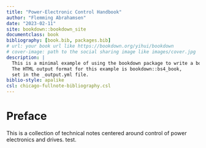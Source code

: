 ```yaml
--- 
title: "Power-Electronic Control Handbook"
author: "Flemming Abrahamsen"
date: "2023-02-11"
site: bookdown::bookdown_site
documentclass: book
bibliography: [book.bib, packages.bib]
# url: your book url like https://bookdown.org/yihui/bookdown
# cover-image: path to the social sharing image like images/cover.jpg
description: |
  This is a minimal example of using the bookdown package to write a book.
  The HTML output format for this example is bookdown::bs4_book,
  set in the _output.yml file.
biblio-style: apalike
csl: chicago-fullnote-bibliography.csl
---
```


# Preface

This is a collection of technical notes centered around control of power electronics and drives.
test.

<!--

```r
bookdown::serve_book()
```
-->



